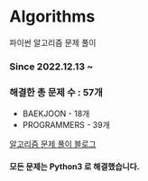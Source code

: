 # Algorithms
파이썬 알고리즘 문제 풀이
### Since 2022.12.13 ~
### 해결한 총 문제 수 : 57개
- BAEKJOON - 18개
- PROGRAMMERS - 39개

[알고리즘 문제 풀이 블로그](https://monzheld.tistory.com/category/%E2%8C%A8%EF%B8%8F%20Algorithms)
#### 모든 문제는 Python3 로 해결했습니다.
